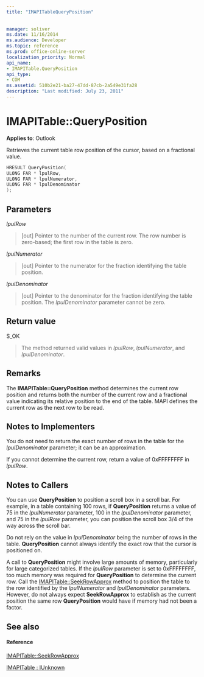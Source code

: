 ```yaml
---
title: "IMAPITableQueryPosition"
 
 
manager: soliver
ms.date: 11/16/2014
ms.audience: Developer
ms.topic: reference
ms.prod: office-online-server
localization_priority: Normal
api_name:
- IMAPITable.QueryPosition
api_type:
- COM
ms.assetid: 510b2e21-ba27-47dd-87cb-2a549e31fa28
description: "Last modified: July 23, 2011"
---
```


# IMAPITable::QueryPosition

  
  
**Applies to**: Outlook 
  
Retrieves the current table row position of the cursor, based on a fractional value.
  
```cpp
HRESULT QueryPosition(
ULONG FAR * lpulRow,
ULONG FAR * lpulNumerator,
ULONG FAR * lpulDenominator
);
```

## Parameters

 _lpulRow_
  
> [out] Pointer to the number of the current row. The row number is zero-based; the first row in the table is zero. 
    
 _lpulNumerator_
  
> [out] Pointer to the numerator for the fraction identifying the table position.
    
 _lpulDenominator_
  
> [out] Pointer to the denominator for the fraction identifying the table position. The  _lpulDenominator_ parameter cannot be zero. 
    
## Return value

S_OK 
  
> The method returned valid values in  _lpulRow_,  _lpulNumerator_, and  _lpulDenominator_.
    
## Remarks

The **IMAPITable::QueryPosition** method determines the current row position and returns both the number of the current row and a fractional value indicating its relative position to the end of the table. MAPI defines the current row as the next row to be read. 
  
## Notes to Implementers

You do not need to return the exact number of rows in the table for the  _lpulDenominator_ parameter; it can be an approximation. 
  
If you cannot determine the current row, return a value of 0xFFFFFFFF in  _lpulRow_.
  
## Notes to Callers

You can use **QueryPosition** to position a scroll box in a scroll bar. For example, in a table containing 100 rows, if **QueryPosition** returns a value of 75 in the  _lpulNumerator_ parameter, 100 in the  _lpulDenominator_ parameter, and 75 in the  _lpulRow_ parameter, you can position the scroll box 3/4 of the way across the scroll bar. 
  
Do not rely on the value in  _lpulDenominator_ being the number of rows in the table. **QueryPosition** cannot always identify the exact row that the cursor is positioned on. 
  
A call to **QueryPosition** might involve large amounts of memory, particularly for large categorized tables. If the  _lpulRow_ parameter is set to 0xFFFFFFFF, too much memory was required for **QueryPosition** to determine the current row. Call the [IMAPITable::SeekRowApprox](imapitable-seekrowapprox.md) method to position the table to the row identified by the  _lpulNumerator_ and  _lpulDenominator_ parameters. However, do not always expect **SeekRowApprox** to establish as the current position the same row **QueryPosition** would have if memory had not been a factor. 
  
## See also

#### Reference

[IMAPITable::SeekRowApprox](imapitable-seekrowapprox.md)
  
[IMAPITable : IUnknown](imapitableiunknown.md)

